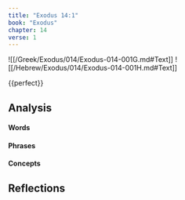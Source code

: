 ```yaml
---
title: "Exodus 14:1"
book: "Exodus"
chapter: 14
verse: 1
---
```

![[/Greek/Exodus/014/Exodus-014-001G.md#Text]]
![[/Hebrew/Exodus/014/Exodus-014-001H.md#Text]]

{{perfect}}

## Analysis

#### Words

#### Phrases

#### Concepts

## Reflections
